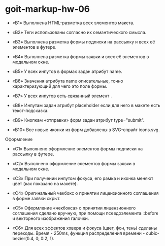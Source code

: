 # goit-markup-hw-06

+ «B1» Выполнена HTML-разметка всех элементов макета.

+ «B2» Теги использованы согласно их семантического смысла.

+ «B3» Выполнена разметка формы подписки на рассылку и всех её элементов в футере.

+ «B4» Выполнена разметка формы заявки и всех её элементов в модальном окне.

+ «B5» У всех инпутов в формах задан атрибут name.

+ «B6» Значения атрибута name описательные, точно характеризующий для чего это поле формы.

+ «B7» У всех инпутов есть связанный элемент <label>.

+ «B8» Инпутам задан атрибут placeholder если для него в макете есть текст-подсказка.

+ «B9» Кнопкам «отправки» форм задан атрибут type="submit".

+ «B10» Все новые иконки из форм добавлены в SVG-спрайт icons.svg.

Оформление
+ «C1» Выполнено оформление элементов формы подписки на рассылку в футере.

+ «C2» Выполнено оформление элементов формы заявки в модальном окне.

+ «C3» При получении инпутом фокуса, его рамка и иконка меняют цвет (как показано на макете).

+ «C4» Оригинальный чекбокс о принятии лицензионного соглашения в форме заявки скрыт.

+  «C5» Оформление «чекбокса» о принятии лицензионного соглашения сделано вручную, при помощи псевдоэлемента ::before и векторного изображения галочки.

+ «C6» Для всех эффектов ховера и фокуса (цвет, фон, тень) сделаны переходы. Время - 250ms, функция распределения времени - cubic-bezier(0.4, 0, 0.2, 1).